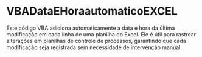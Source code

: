 # VBADataEHoraautomaticoEXCEL
Este código VBA adiciona automaticamente a data e hora da última modificação em cada linha de uma planilha do Excel. Ele é útil para rastrear alterações em planilhas de controle de processos, garantindo que cada modificação seja registrada sem necessidade de intervenção manual.
